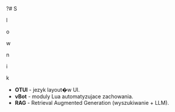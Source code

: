 ?# S

l

o

w

n

i

k

- **OTUI** - jezyk layout�w UI.
- **vBot** - moduly Lua automatyzujace zachowania.
- **RAG** - Retrieval Augmented Generation (wyszukiwanie + LLM).

